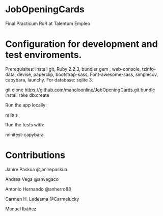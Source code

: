 # JobOpeningCards
Final Practicum RoR at Talentum Empleo

# Configuration for development and test enviroments.

Prerequisites: install git, Ruby 2.2.3, bundler gem , web-console, tzinfo-data,  devise, paperclip, bootstrap-sass, Font-awesome-sass, simplecov, capybara, launchy. For database: sqlite 3.


git clone https://github.com/manoloonline/JobOpeningCards.git
bundle install
rake db:create

Run the app locally:

rails s

Run the tests with:

minitest-capybara

# Contributions

Janire Paskua @janirepaskua

Andrea Vega @anvegaco

Antonio Hernando @anherro88

Carmen H. Ledesma @Carmelucky

Manuel Ibáñez 

